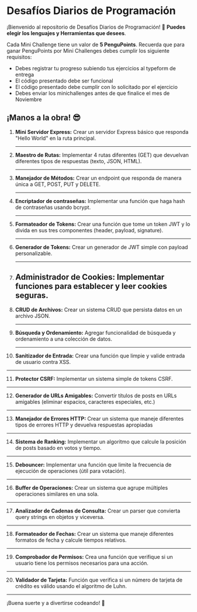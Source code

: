 # **Desafíos Diarios de Programación**

¡Bienvenido al repositorio de Desafíos Diarios de Programación! 🎉 **Puedes elegir los lenguajes y Herramientas que desees**.

Cada Mini Challenge tiene un valor de **5 PenguPoints**. Recuerda que para ganar PenguPoints por Mini Challenges debes cumplir los siguiente requisitos:

- Debes registrar tu progreso subiendo tus ejercicios al typeform de entrega 
- El código presentado debe ser funcional
- El código presentado debe cumplir con lo solicitado por el ejercicio
- Debes enviar los minichallenges antes de que finalice el mes de Noviembre

## **¡Manos a la obra!** 😎

1. **Mini Servidor Express:** Crear un servidor Express básico que responda "Hello World" en la ruta principal. 

   ---

2. **Maestro de Rutas:** Implementar 4 rutas diferentes (GET) que devuelvan diferentes tipos de respuestas (texto, JSON, HTML).

   ---

3. **Manejador de Métodos:** Crear un endpoint que responda de manera única a GET, POST, PUT y DELETE. 

   ---

4. **Encriptador de contraseñas:** Implementar una función que haga hash de contraseñas usando bcrypt.  

   ---

5. **Formateador de Tokens:** Crear una función que tome un token JWT y lo divida en sus tres componentes (header, payload, signature). 

   ---

6. **Generador de Tokens:** Crear un generador de JWT simple con payload personalizable. 

   ---
 
7. **Administrador de Cookies:** Implementar funciones para establecer y leer cookies seguras. 
   ---

8. **CRUD de Archivos:** Crear un sistema CRUD que persista datos en un archivo JSON.  

   ---

9. **Búsqueda y Ordenamiento:** Agregar funcionalidad de búsqueda y ordenamiento a una colección de datos. 

   ---

10. **Sanitizador de Entrada:** Crear una función que limpie y valide entrada de usuario contra XSS.  

   ---
   
11. **Protector CSRF:** Implementar un sistema simple de tokens CSRF.  

   ---

12. **Generador de URLs Amigables:** Convertir títulos de posts en URLs amigables (eliminar espacios, caracteres especiales, etc.) 

   ---

13. **Manejador de Errores HTTP:** Crear un sistema que maneje diferentes tipos de errores HTTP y devuelva respuestas apropiadas 

   ---

14. **Sistema de Ranking:** Implementar un algoritmo que calcule la posición de posts basado en votos y tiempo.
   
   ---

15. **Debouncer:** Implementar una función que limite la frecuencia de ejecución de operaciones (útil para votación).
   ---

16. **Buffer de Operaciones:** Crear un sistema que agrupe múltiples operaciones similares en una sola.

   ---
 
17. **Analizador de Cadenas de Consulta:** Crear un parser que convierta query strings en objetos y viceversa.

   ---

18. **Formateador de Fechas:** Crear un sistema que maneje diferentes formatos de fecha y calcule tiempos relativos.

   ---

19. **Comprobador de Permisos:** Crea una función que verifique si un usuario tiene los permisos necesarios para una acción.


   ---

20. **Validador de Tarjeta:** Función que verifica si un número de tarjeta de crédito es válido usando el algoritmo de Luhn. 

   ---

¡Buena suerte y a divertirse codeando! 🐧


